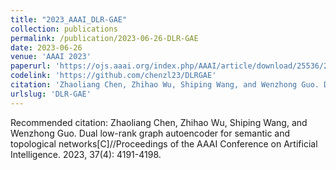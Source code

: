 ```yaml
---
title: "2023_AAAI_DLR-GAE"
collection: publications
permalink: /publication/2023-06-26-DLR-GAE
date: 2023-06-26
venue: 'AAAI 2023'
paperurl: 'https://ojs.aaai.org/index.php/AAAI/article/download/25536/25308'
codelink: 'https://github.com/chenzl23/DLRGAE'
citation: 'Zhaoliang Chen, Zhihao Wu, Shiping Wang, and Wenzhong Guo. Dual low-rank graph autoencoder for semantic and topological networks[C]//Proceedings of the AAAI Conference on Artificial Intelligence. 2023, 37(4): 4191-4198.'
urlslug: 'DLR-GAE'
---
```

Recommended citation: Zhaoliang Chen, Zhihao Wu, Shiping Wang, and Wenzhong Guo. Dual low-rank graph autoencoder for semantic and topological networks[C]//Proceedings of the AAAI Conference on Artificial Intelligence. 2023, 37(4): 4191-4198.
